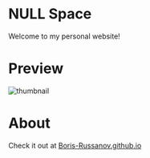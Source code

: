 # NULL Space

Welcome to my personal website!

# Preview

![thumbnail](README_imgs/website_prev.png)

# About

Check it out at [Boris-Russanov.github.io](Boris-Russanov.github.io)
